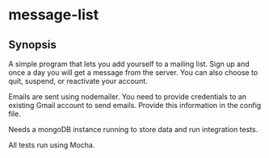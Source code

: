 # message-list

## Synopsis

A simple program that lets you add yourself to a mailing list. Sign up and once a day you will get a message from the server. You can also choose to quit, suspend, or reactivate your account.

Emails are sent using nodemailer. You need to provide credentials to an existing Gmail account to send emails. Provide this information in the config file.

Needs a mongoDB instance running to store data and run integration tests.

All tests run using Mocha.
